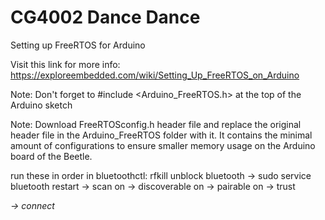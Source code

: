 # CG4002 Dance Dance

Setting up FreeRTOS for Arduino

Visit this link for more info: https://exploreembedded.com/wiki/Setting_Up_FreeRTOS_on_Arduino

Note: Don't forget to #include <Arduino_FreeRTOS.h> at the top of the Arduino sketch

Note: Download FreeRTOSconfig.h header file and replace the original header file in the Arduino_FreeRTOS folder with it. It contains the minimal amount of configurations to ensure smaller memory usage on the Arduino board of the Beetle.

run these in order in bluetoothctl: rfkill unblock bluetooth -> sudo service bluetooth restart -> scan on -> discoverable on -> pairable on -> trust <address> -> connect <address>
